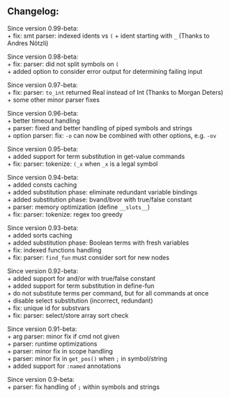  Changelog:
-------------------------------------------------------------------------------

  Since version 0.99-beta:  
    + fix: smt parser: indexed idents vs ``(`` + ident starting with ``_``
      (Thanks to Andres Nötzli)  

  Since version 0.98-beta:  
    + fix: parser: did not split symbols on ``(``  
    + added option to consider error output for determining failing input  
  
  Since version 0.97-beta:  
    + fix: parser: ``to_int`` returned Real instead of Int
      (Thanks to Morgan Deters)  
    + some other minor parser fixes  
  
  Since version 0.96-beta:  
    + better timeout handling  
    + parser: fixed and better handling of piped symbols and strings  
    + option parser: fix: ``-o`` can now be combined with other options,
      e.g. ``-ov``  
  
  Since version 0.95-beta:  
    + added support for term substitution in get-value commands  
    + fix: parser: tokenize: ``(_x`` when ``_x`` is a legal symbol   
  
  Since version 0.94-beta:  
    + added consts caching  
    + added substitution phase: eliminate redundant variable bindings  
    + added substitution phase: bvand/bvor with true/false constant  
    + parser: memory optimization (define ``__slots__``)  
    + fix: parser: tokenize: regex too greedy  
  
  Since version 0.93-beta:  
    + added sorts caching  
    + added substitution phase: Boolean terms with fresh variables  
    + fix: indexed functions handling  
    + fix: parser: ``find_fun`` must consider sort for new nodes  
  
  Since version 0.92-beta:  
    + added support for and/or with true/false constant  
    + added support for term substitution in define-fun  
    + do not substitute terms per command, but for all commands at once  
    + disable select substitution (incorrect, redundant)  
    + fix: unique id for substvars  
    + fix: parser: select/store array sort check  
  
  Since version 0.91-beta:  
    + arg parser: minor fix if cmd not given  
    + parser: runtime optimizations  
    + parser: minor fix in scope handling  
    + parser: minor fix in ``get_pos()`` when ``;`` in symbol/string  
    + added support for ``:named`` annotations  
  
  Since version 0.9-beta:  
    + parser: fix handling of ``;`` within symbols and strings  



